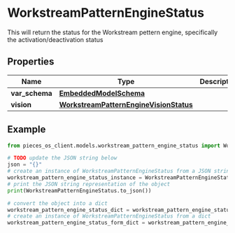 # WorkstreamPatternEngineStatus

This will return the status for the Workstream pettern engine, specifically the activation/deactivation status

## Properties

Name | Type | Description | Notes
------------ | ------------- | ------------- | -------------
**var_schema** | [**EmbeddedModelSchema**](EmbeddedModelSchema) |  | [optional] 
**vision** | [**WorkstreamPatternEngineVisionStatus**](WorkstreamPatternEngineVisionStatus) |  | [optional] 

## Example

```python
from pieces_os_client.models.workstream_pattern_engine_status import WorkstreamPatternEngineStatus

# TODO update the JSON string below
json = "{}"
# create an instance of WorkstreamPatternEngineStatus from a JSON string
workstream_pattern_engine_status_instance = WorkstreamPatternEngineStatus.from_json(json)
# print the JSON string representation of the object
print(WorkstreamPatternEngineStatus.to_json())

# convert the object into a dict
workstream_pattern_engine_status_dict = workstream_pattern_engine_status_instance.to_dict()
# create an instance of WorkstreamPatternEngineStatus from a dict
workstream_pattern_engine_status_form_dict = workstream_pattern_engine_status.from_dict(workstream_pattern_engine_status_dict)
```



